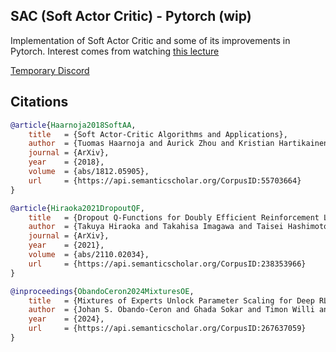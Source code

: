 ## SAC (Soft Actor Critic) - Pytorch (wip)

Implementation of Soft Actor Critic and some of its improvements in Pytorch. Interest comes from watching <a href="https://www.youtube.com/watch?v=17NrtKHdPDw">this lecture</a>

<a href="https://discord.gg/GwfjszQMMT">Temporary Discord</a>

## Citations

```bibtex
@article{Haarnoja2018SoftAA,
    title   = {Soft Actor-Critic Algorithms and Applications},
    author  = {Tuomas Haarnoja and Aurick Zhou and Kristian Hartikainen and G. Tucker and Sehoon Ha and Jie Tan and Vikash Kumar and Henry Zhu and Abhishek Gupta and P. Abbeel and Sergey Levine},
    journal = {ArXiv},
    year    = {2018},
    volume  = {abs/1812.05905},
    url     = {https://api.semanticscholar.org/CorpusID:55703664}
}
```

```bibtex
@article{Hiraoka2021DropoutQF,
    title   = {Dropout Q-Functions for Doubly Efficient Reinforcement Learning},
    author  = {Takuya Hiraoka and Takahisa Imagawa and Taisei Hashimoto and Takashi Onishi and Yoshimasa Tsuruoka},
    journal = {ArXiv},
    year    = {2021},
    volume  = {abs/2110.02034},
    url     = {https://api.semanticscholar.org/CorpusID:238353966}
}
```

```bibtex
@inproceedings{ObandoCeron2024MixturesOE,
    title   = {Mixtures of Experts Unlock Parameter Scaling for Deep RL},
    author  = {Johan S. Obando-Ceron and Ghada Sokar and Timon Willi and Clare Lyle and Jesse Farebrother and Jakob Foerster and Gintare Karolina Dziugaite and Doina Precup and Pablo Samuel Castro},
    year    = {2024},
    url     = {https://api.semanticscholar.org/CorpusID:267637059}
}
```
